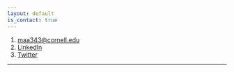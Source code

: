 ```yaml
---
layout: default
is_contact: true
---
```


1. [maa343@cornell.edu](mailto:maa343@cornell.edu)
2. [LinkedIn](https://www.linkedin.com/in/mariaantoniak)
3. [Twitter](https://twitter.com/m_antoniak)

<!-- * Email: [maa343@cornell.edu](mailto:maa343@cornell.edu) -->

<!-- * Phone: [+91-123123](tel:+91-123123) -->

---

<!-- ## Mailing Address

> 221B, Baker Street
>
> London
>
> United Kingdom

--- -->

<!-- ## Social

1. [LinkedIn](https://www.linkedin.com/in/mariaantoniak)
2. [Twitter](https://twitter.com/m_antoniak) -->
<!-- 3. [Google+](#) -->
